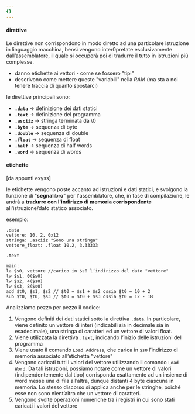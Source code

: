 ```yaml
---
{}
---
```

#### direttive
Le direttive non corrispondono in modo diretto ad una particolare istruzione in linguaggio macchina, bensì vengono inter0pretate esclusivamente dall’assemblatore, il quale si occuperà poi di tradurre il tutto in istruzioni più complesse.

- danno etichette ai vettori - come se fossero "tipi"
- descrivono come mettere queste "variabili" nella *RAM* (ma sta a noi tenere traccia di quanto spostarci)
 
le direttive principali sono:
- **`.data`** -> definizione dei dati statici
- **`.text`** -> definizione del programma
- **`.asciiz`** -> stringa terminata da \0
- **`.byte`** -> sequenza di byte
- **`.double`** -> sequenza di double
- **`.float`** -> sequenza di float
- **`.half`** -> sequenza di half words
- **`.word`** -> sequenza di words

#### etichette
[da appunti exyss]

le etichette vengono poste accanto ad istruzioni e dati statici, e svolgono la funzione di "**segnalibro**" per l'assemblatore, che, in fase di compilazione, le andrà a **tradurre con l'indirizzo di memoria corrispondente** all'istruzione/dato statico associato.

esempio:
```
.data
vettore: 10, 2, 0x12
stringa: .asciiz "Sono una stringa"
vettore_float: .float 10.2, 3.33333

.text

main:
la $s0, vettore //carico in $s0 l’indirizzo del dato "vettore"
lw $s1, 0($s0)
lw $s2, 4($s0)
lw $s3, 8($s0)
add $t0, $s1, $s2 // $t0 = $s1 + $s2 ossia $t0 = 10 + 2
sub $t0, $t0, $s3 // $t0 = $t0 + $s3 ossia $t0 = 12 - 18
```
Analizziamo pezzo per pezzo il codice:
1. Vengono definiti dei dati statici sotto la direttiva `.data`. In particolare, viene
definito un vettore di interi (indicabili sia in decimale sia in esadecimale), una stringa
di caratteri ed un vettore di valori float.
2. Viene utilizzata la direttiva `.text`, indicando l’inizio delle istruzioni del programma
3. Viene usato il comando `Load Address`, che carica in `$s0` l’indirizzo di memoria
associato all’etichetta "vettore"
4. Vengono caricati tutti i valori del vettore utilizzando il comando `Load Word`. Da
tali istruzioni, possiamo notare come un vettore di valori (indipendentemente dal
tipo) corrisponda esattamente ad un insieme di word messe una di fila all’altra,
dunque distanti 4 byte ciascuna in memoria. Lo stesso discorso si applica anche per
le stringhe, poiché esse non sono nient’altro che un vettore di caratteri.
5. Vengono svolte operazioni numeriche tra i registri in cui sono stati caricati i valori
del vettore

